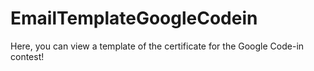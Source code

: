 # EmailTemplateGoogleCodein
Here, you can view a template of the certificate for the Google Code-in contest!
